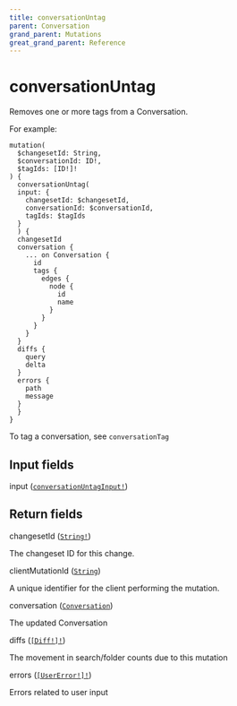 ```yaml
---
title: conversationUntag
parent: Conversation
grand_parent: Mutations
great_grand_parent: Reference
---
```


# conversationUntag

Removes one or more tags from a Conversation.

For example:

```
mutation(
  $changesetId: String,
  $conversationId: ID!,
  $tagIds: [ID!]!
) {
  conversationUntag(
  input: {
    changesetId: $changesetId,
    conversationId: $conversationId,
    tagIds: $tagIds
  }
  ) {
  changesetId
  conversation {
    ... on Conversation {
      id
      tags {
        edges {
          node {
            id
            name
          }
        }
      }
    }
  }
  diffs {
    query
    delta
  }
  errors {
    path
    message
  }
  }
}
```

To tag a conversation, see `conversationTag`

## Input fields

<div class="field-entry ">
  <span id="input" class="field-name anchored">input (<code><a href="/docs/reference/input_object/conversation/conversation_untag_input">conversationUntagInput!</a></code>)</span>

  <div class="description-wrapper">

  </div>
</div>

## Return fields

<div class="field-entry ">
  <span id="changeset_id" class="field-name anchored">changesetId (<code><a href="/docs/reference/scalar/string">String!</a></code>)</span>

  <div class="description-wrapper">
   <p>The changeset ID for this change.</p>

  </div>
</div>

<div class="field-entry ">
  <span id="client_mutation_id" class="field-name anchored">clientMutationId (<code><a href="/docs/reference/scalar/string">String</a></code>)</span>

  <div class="description-wrapper">
   <p>A unique identifier for the client performing the mutation.</p>

  </div>
</div>

<div class="field-entry ">
  <span id="conversation" class="field-name anchored">conversation (<code><a href="/docs/reference/interface/conversation">Conversation</a></code>)</span>

  <div class="description-wrapper">
   <p>The updated Conversation</p>

  </div>
</div>

<div class="field-entry ">
  <span id="diffs" class="field-name anchored">diffs (<code><a href="/docs/reference/object/diff">[Diff!]!</a></code>)</span>

  <div class="description-wrapper">
   <p>The movement in search/folder counts due to this mutation</p>

  </div>
</div>

<div class="field-entry ">
  <span id="errors" class="field-name anchored">errors (<code><a href="/docs/reference/object/user_error">[UserError!]!</a></code>)</span>

  <div class="description-wrapper">
   <p>Errors related to user input</p>

  </div>
</div>

